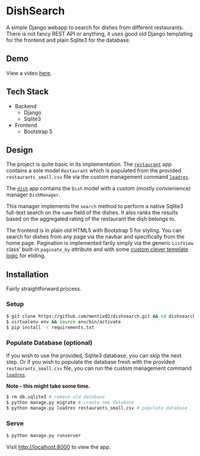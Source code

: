 # DishSearch

A simple Django webapp to search for dishes from different restaurants. There is not fancy REST API or anything, it uses
good old Django templating for the frontend and plain Sqlite3 for the database.

## Demo

View a video [here](https://vimeo.com/838458453).

## Tech Stack

+ Backend
  - Django
  - Sqlite3
+ Frontend
  - Bootstrap 5

## Design

The project is quite basic in its implementation. The [`restaurant`](restaurant/) app contains a sole model `Restaurant` 
which is populated from the provided `restaurants_small.csv` file via the custom management command [`loadres`](restaurant/management/commands/loadres.py).

The [`dish`](dish/) app contains the `Dish` model with a custom (mostly convienience) manager `DishManager`.

This manager implements the `search` method to perform a native Sqlite3 full-text search on the `name` field of the
dishes. It also ranks the results based on the aggregated rating of the restaurant the dish belongs to.

The frontend is in plain old HTML5 with Bootstrap 5 for styling. You can search for dishes from any page via the navbar
and specifically from the home page. Pagination is implemented farily simply via the generic `ListView` class' built-in
`paginate_by` attribute and with some [custom clever template logic](dish/templatetags/paginator_tags.py) for eliding.

## Installation

Fairly straightforward process.

### Setup

```bash
$ git clone https://github.com/mentix02/dishsearch.git && cd dishsearch
$ virtualenv env && source env/bin/activate
$ pip install -r requirements.txt
```

### Populate Database (optional)

If you wish to use the provided, Sqlite3 database, you can skip the next step. Or if you wish to populate the database
fresh with the provided `restaurants_small.csv` file, you can run the custom management command [`loadres`](restaurant/management/commands/loadres.py).

**Note - this might take some time.**

```bash
$ rm db.sqlite3 # remove old database
$ python manage.py migrate # create new database
$ python manage.py loadres restaurants_small.csv # populate database
```

### Serve

```bash
$ python manage.py runserver
```

Visit [http://localhost:8000](http://localhost:8000) to view the app.
